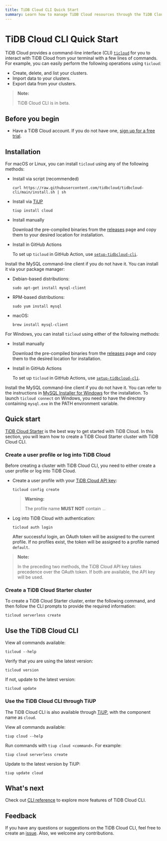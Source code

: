 ```yaml
---
title: TiDB Cloud CLI Quick Start
summary: Learn how to manage TiDB Cloud resources through the TiDB Cloud CLI.
---
```


# TiDB Cloud CLI Quick Start

TiDB Cloud provides a command-line interface (CLI) [`ticloud`](https://github.com/tidbcloud/tidbcloud-cli) for you to interact with TiDB Cloud from your terminal with a few lines of commands. For example, you can easily perform the following operations using `ticloud`:

- Create, delete, and list your clusters.
- Import data to your clusters.
- Export data from your clusters.

> **Note:**
>
> TiDB Cloud CLI is in beta.

## Before you begin

- Have a TiDB Cloud account. If you do not have one, [sign up for a free trial](https://tidbcloud.com/free-trial).

## Installation

<SimpleTab>
<div label="macOS/Linux">

For macOS or Linux, you can install `ticloud` using any of the following methods:

- Install via script (recommended)

    ```shell
    curl https://raw.githubusercontent.com/tidbcloud/tidbcloud-cli/main/install.sh | sh
    ```

- Install via [TiUP](https://tiup.io/)

    ```shell
    tiup install cloud
    ```

- Install manually

    Download the pre-compiled binaries from the [releases](https://github.com/tidbcloud/tidbcloud-cli/releases/latest) page and copy them to your desired location for installation.

- Install in GitHub Actions

    To set up `ticloud` in GitHub Action, use [`setup-tidbcloud-cli`](https://github.com/tidbcloud/setup-tidbcloud-cli).

Install the MySQL command-line client if you do not have it. You can install it via your package manager:

- Debian-based distributions:

    ```shell
    sudo apt-get install mysql-client
    ```

- RPM-based distributions:

    ```shell
    sudo yum install mysql
    ```

- macOS:

  ```shell
  brew install mysql-client
  ```

</div>

<div label="Windows">

For Windows, you can install `ticloud` using either of the following methods:

- Install manually

    Download the pre-compiled binaries from the [releases](https://github.com/tidbcloud/tidbcloud-cli/releases/latest) page and copy them to the desired location for installation.

- Install in GitHub Actions

    To set up `ticloud` in GitHub Actions, use [`setup-tidbcloud-cli`](https://github.com/tidbcloud/setup-tidbcloud-cli).

Install the MySQL command-line client if you do not have it. You can refer to the instructions in [MySQL Installer for Windows](https://dev.mysql.com/doc/refman/8.0/en/mysql-installer.html) for the installation. To launch `ticloud connect` on Windows, you need to have the directory containing `mysql.exe` in the PATH environment variable.

</div>
</SimpleTab>

## Quick start

[TiDB Cloud Starter](/tidb-cloud/select-cluster-tier.md#starter) is the best way to get started with TiDB Cloud. In this section, you will learn how to create a TiDB Cloud Starter cluster with TiDB Cloud CLI.

### Create a user profile or log into TiDB Cloud

Before creating a cluster with TiDB Cloud CLI, you need to either create a user profile or log into TiDB Cloud.

- Create a user profile with your [TiDB Cloud API key](https://docs.pingcap.com/tidbcloud/api/v1beta#section/Authentication/API-Key-Management):

    ```shell
    ticloud config create
    ```

    > **Warning:**
    >
    > The profile name **MUST NOT** contain `.`.

- Log into TiDB Cloud with authentication:

    ```shell
    ticloud auth login
    ```

    After successful login, an OAuth token will be assigned to the current profile. If no profiles exist, the token will be assigned to a profile named `default`.

> **Note:**
>
> In the preceding two methods, the TiDB Cloud API key takes precedence over the OAuth token. If both are available, the API key will be used.

### Create a TiDB Cloud Starter cluster

To create a TiDB Cloud Starter cluster, enter the following command, and then follow the CLI prompts to provide the required information:

```shell
ticloud serverless create
```

## Use the TiDB Cloud CLI

View all commands available:

```shell
ticloud --help
```

Verify that you are using the latest version:

```shell
ticloud version
```

If not, update to the latest version:

```shell
ticloud update
```

### Use the TiDB Cloud CLI through TiUP

The TiDB Cloud CLI is also available through [TiUP](https://tiup.io/), with the component name as `cloud`.

View all commands available:

```shell
tiup cloud --help
```

Run commands with `tiup cloud <command>`. For example:

```shell
tiup cloud serverless create
```

Update to the latest version by TiUP:

```shell
tiup update cloud
```

## What's next

Check out [CLI reference](/tidb-cloud/cli-reference.md) to explore more features of TiDB Cloud CLI.

## Feedback

If you have any questions or suggestions on the TiDB Cloud CLI, feel free to create an [issue](https://github.com/tidbcloud/tidbcloud-cli/issues/new/choose). Also, we welcome any contributions.
